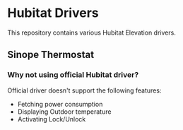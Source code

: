 # Hubitat Drivers

This repository contains various Hubitat Elevation drivers.

## Sinope Thermostat

### Why not using official Hubitat driver?

Official driver doesn't support the following features:

* Fetching power consumption
* Displaying Outdoor temperature
* Activating Lock/Unlock
